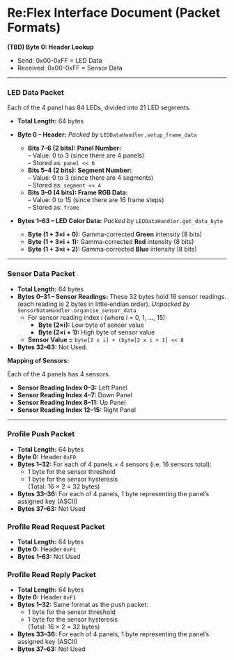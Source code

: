 
# Re:Flex Interface Document (Packet Formats)

**(TBD) Byte 0: Header Lookup**
* Send: 0x00-0xFF = LED Data
* Received: 0x00-0xFF = Sensor Data

--- 

### LED Data Packet

Each of the 4 panel has 84 LEDs, divided into 21 LED segments.

- **Total Length:** 64 bytes

- **Byte 0 – Header:** *Packed by* `LEDDataHandler.setup_frame_data`
    - **Bits 7–6 (2 bits): Panel Number:**  
        – Value: 0 to 3 (since there are 4 panels)  
        – Stored as: `panel << 6`
    - **Bits 5–4 (2 bits): Segment Number:**  
        – Value: 0 to 3 (since there are 4 segments)  
        – Stored as: `segment << 4`
    - **Bits 3–0 (4 bits): Frame RGB Data:**  
        – Value: 0 to 15 (since there are 16 frame steps)  
        – Stored as: `frame`
- **Bytes 1–63 – LED Color Data:** *Packed by* `LEDDataHandler.get_data_byte`
    - **Byte (1 + 3×i + 0):** Gamma‐corrected **Green** intensity (8 bits)  
    - **Byte (1 + 3×i + 1):** Gamma‐corrected **Red** intensity (8 bits)  
    - **Byte (1 + 3×i + 2):** Gamma‐corrected **Blue** intensity (8 bits)

--- 

### Sensor Data Packet

- **Total Length:** 64 bytes
- **Bytes 0–31 – Sensor Readings:** These 32 bytes hold 16 sensor readings. (each reading is 2 bytes in little‑endian order).
*Unpacked by*  `SensorDataHandler.organise_sensor_data`
  - For sensor reading index *i* (where *i* = 0, 1, …, 15):
    - **Byte (2×i):** Low byte of sensor value  
    - **Byte (2×i + 1):** High byte of sensor value  
  - **Sensor Value =** `byte[2 x i] + (byte[2 x i + 1] << 8`
- **Bytes 32–63:** Not Used.

**Mapping of Sensors:** 
  
Each of the 4 panels has 4 sensors.

- **Sensor Reading Index 0–3:** Left Panel
- **Sensor Reading Index 4–7:** Down Panel
- **Sensor Reading Index 8–11:** Up Panel
- **Sensor Reading Index 12–15:** Right Panel
  
--- 

### Profile Push Packet

- **Total Length:** 64 bytes  
- **Byte 0:** Header `0xF0`
- **Bytes 1–32:** For each of 4 panels × 4 sensors (i.e. 16 sensors total):  
  - 1 byte for the sensor threshold  
  - 1 byte for the sensor hysteresis  
  (Total: 16 × 2 = 32 bytes)
- **Bytes 33–36:** For each of 4 panels, 1 byte representing the panel’s assigned key (ASCII)  
- **Bytes 37–63:** Not Used

### Profile Read Request Packet

- **Total Length:** 64 bytes  
- **Byte 0:** Header `0xF1`
- **Bytes 1–63:** Not Used

### Profile Read Reply Packet

- **Total Length:** 64 bytes  
- **Byte 0:** Header `0xF1`
- **Bytes 1–32:** Same format as the push packet: 
  - 1 byte for the sensor threshold  
  - 1 byte for the sensor hysteresis  
  (Total: 16 × 2 = 32 bytes)
- **Bytes 33–36:** For each of 4 panels, 1 byte representing the panel’s assigned key (ASCII)  
- **Bytes 37–63:** Not Used
